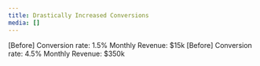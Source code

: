 ```yaml
---
title: Drastically Increased Conversions
media: []
---
```

[Before] Conversion rate: 1.5%  Monthly Revenue: $15k
[Before] Conversion rate: 4.5%  Monthly Revenue: $350k